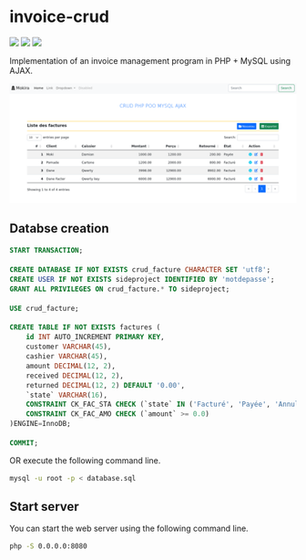 # invoice-crud
![](https://img.shields.io/badge/lastest-2024--04--01-success)
![](https://img.shields.io/badge/programming-AJAX-yellow)
![](https://img.shields.io/badge/architecture-MVC-blue)

Implementation of an invoice management program in PHP + MySQL using AJAX.

<div align="center">
    <img src="./images/Screenshot_20240401_232351.png"/>
</div>


## Databse creation

```sql
START TRANSACTION;

CREATE DATABASE IF NOT EXISTS crud_facture CHARACTER SET 'utf8';
CREATE USER IF NOT EXISTS sideproject IDENTIFIED BY 'motdepasse';
GRANT ALL PRIVILEGES ON crud_facture.* TO sideproject;

USE crud_facture;

CREATE TABLE IF NOT EXISTS factures (
    id INT AUTO_INCREMENT PRIMARY KEY,
    customer VARCHAR(45),
    cashier VARCHAR(45),
    amount DECIMAL(12, 2),
    received DECIMAL(12, 2),
    returned DECIMAL(12, 2) DEFAULT '0.00',
    `state` VARCHAR(16),
    CONSTRAINT CK_FAC_STA CHECK (`state` IN ('Facturé', 'Payée', 'Annulée')),
    CONSTRAINT CK_FAC_AMO CHECK (`amount` >= 0.0)
)ENGINE=InnoDB;

COMMIT;

```

OR execute the following command line.

```sh
mysql -u root -p < database.sql
```

## Start server
You can start the web server using the following command line.

```sh
php -S 0.0.0.0:8080
```
